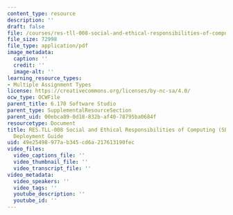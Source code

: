 ```yaml
---
content_type: resource
description: ''
draft: false
file: /courses/res-tll-008-social-and-ethical-responsibilities-of-computing-serc/49e25498977ab345cd6a217613190fec_MITRESTLL-008F21-6170deployment.pdf
file_size: 72998
file_type: application/pdf
image_metadata:
  caption: ''
  credit: ''
  image-alt: ''
learning_resource_types:
- Multiple Assignment Types
license: https://creativecommons.org/licenses/by-nc-sa/4.0/
ocw_type: OCWFile
parent_title: 6.170 Software Studio
parent_type: SupplementalResourceSection
parent_uid: 00ebca89-0d18-832b-af40-78795ba0684f
resourcetype: Document
title: RES.TLL-008 Social and Ethical Responsibilities of Computing (SERC), 6.170
  Deployment Guide
uid: 49e25498-977a-b345-cd6a-217613190fec
video_files:
  video_captions_file: ''
  video_thumbnail_file: ''
  video_transcript_file: ''
video_metadata:
  video_speakers: ''
  video_tags: ''
  youtube_description: ''
  youtube_id: ''
---
```

